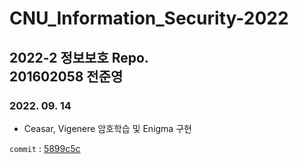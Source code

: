 # CNU_Information_Security-2022
2022-2 정보보호 Repo.  
201602058 전준영
---

### 2022. 09. 14 
- Ceasar, Vigenere 암호학습 및 Enigma 구현

```commit``` : [5899c5c](https://github.com/meoldae/CNU_Information_Security-2022-/commit/5899c5c4fe279332c555ff2b4f13bc9267638a70)
